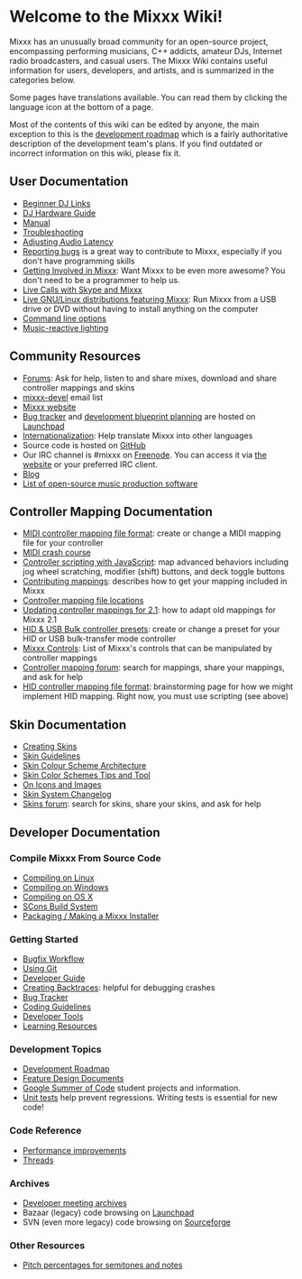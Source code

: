 # Welcome to the Mixxx Wiki\!

Mixxx has an unusually broad community for an open-source project,
encompassing performing musicians, C++ addicts, amateur DJs, Internet
radio broadcasters, and casual users. The Mixxx Wiki contains useful
information for users, developers, and artists, and is summarized in the
categories below.

Some pages have translations available. You can read them by clicking
the language icon at the bottom of a page.

Most of the contents of this wiki can be edited by anyone, the main
exception to this is the [development roadmap](development%20roadmap)
which is a fairly authoritative description of the development team's
plans. If you find outdated or incorrect information on this wiki,
please fix it.

## User Documentation

  - [Beginner DJ Links](Beginner%20DJ%20Links)
  - [DJ Hardware Guide](Hardware%20compatibility)
  - [Manual](http://mixxx.org/manual/latest/)
  - [Troubleshooting](Troubleshooting)
  - [Adjusting Audio Latency](Adjusting%20Audio%20Latency)
  - [Reporting bugs](Reporting%20bugs) is a great way to contribute to
    Mixxx, especially if you don't have programming skills
  - [Getting Involved in Mixxx](Getting%20Involved): Want Mixxx to be
    even more awesome? You don't need to be a programmer to help us.
  - [Live Calls with Skype and
    Mixxx](https://www.primcast.com/support/live-calls-with-skype-and-mixxx/)
  - [Live GNU/Linux distributions featuring Mixxx](Portable%20Mixxx):
    Run Mixxx from a USB drive or DVD without having to install anything
    on the computer
  - [Command line options](Command%20line%20options)
  - [Music-reactive lighting](MIDI%20for%20light)

## Community Resources

  - [Forums](http://mixxx.org/forums): Ask for help, listen to and share
    mixes, download and share controller mappings and skins
  - [mixxx-devel](https://lists.sourceforge.net/lists/listinfo/mixxx-devel)
    email list
  - [Mixxx website](http://www.mixxx.org)
  - [Bug tracker](https://bugs.launchpad.net/mixxx/) and [development
    blueprint planning](https://blueprints.launchpad.net/mixxx) are
    hosted on [Launchpad](http://launchpad.net/mixxx/)
  - [Internationalization](Internationalization): Help translate Mixxx
    into other languages
  - Source code is hosted on [GitHub](https://github.com/mixxxdj/mixxx)
  - Our IRC channel is \#mixxx on [Freenode](http://freenode.net/). You
    can access it via [the website](http://mixxx.org/irc/) or your
    preferred IRC client.
  - [Blog](http://mixxxblog.blogspot.com)
  - [List of open-source music production
    software](List%20of%20open-source%20music%20production%20software)

## Controller Mapping Documentation

  - [MIDI controller mapping file
    format](MIDI%20controller%20mapping%20file%20format): create or
    change a MIDI mapping file for your controller
  - [MIDI crash course](MIDI%20crash%20course)
  - [Controller scripting with JavaScript](midi%20scripting): map
    advanced behaviors including jog wheel scratching, modifier (shift)
    buttons, and deck toggle buttons
  - [Contributing mappings](Contributing%20mappings): describes how to
    get your mapping included in Mixxx
  - [Controller mapping file
    locations](Controller%20mapping%20file%20locations)
  - [Updating controller mappings
    for 2.1](Updating%20controller%20mappings%20for%202.1): how to adapt
    old mappings for Mixxx 2.1
  - [HID & USB Bulk controller presets](manual_hid_preset): create or
    change a preset for your HID or USB bulk-transfer mode controller
  - [Mixxx Controls](MixxxControls): List of Mixxx's controls that can
    be manipulated by controller mappings
  - [Controller mapping
    forum](http://mixxx.org/forums/viewforum.php?f=7): search for
    mappings, share your mappings, and ask for help
  - [HID controller mapping file format](hid_mapping_format):
    brainstorming page for how we might implement HID mapping. Right
    now, you must use scripting (see above)

## Skin Documentation

  - [Creating Skins](Creating%20Skins)
  - [Skin Guidelines](Skin%20Guidelines)
  - [Skin Colour Scheme
    Architecture](Skin%20Colour%20Scheme%20Architecture)
  - [Skin Color Schemes Tips and
    Tool](Skin%20Color%20Schemes%20Tips%20and%20Tool)
  - [On Icons and Images](On%20Icons%20and%20Images)
  - [Skin System Changelog](Skin%20System%20Changelog)
  - [Skins forum](http://mixxx.org/forums/viewforum.php?f=8): search for
    skins, share your skins, and ask for help

## Developer Documentation

### Compile Mixxx From Source Code

  - [Compiling on Linux](Compiling%20on%20Linux)
  - [Compiling on Windows](Compiling%20on%20Windows)
  - [Compiling on OS X](Compiling%20on%20OS%20X)
  - [SCons Build System](SCons%20Build%20System)
  - [Packaging / Making a Mixxx
    Installer](Packaging%20/%20Making%20a%20Mixxx%20Installer)

### Getting Started

  - [Bugfix Workflow](Bugfix%20Workflow) 
  - [Using Git](Using%20Git)
  - [Developer Guide](Developer%20Guide)
  - [Creating Backtraces](Creating%20Backtraces): helpful for debugging
    crashes
  - [Bug Tracker](launchpad_bugs)
  - [Coding Guidelines](Coding%20Guidelines)
  - [Developer Tools](Developer%20Tools)
  - [Learning Resources](Learning%20Resources)

### Development Topics

  - [Development Roadmap](Development%20Roadmap)
  - [Feature Design Documents](feature_discussion)
  - [Google Summer of Code](gsoc) student projects and information.
  - [Unit tests](Unit%20tests) help prevent regressions. Writing tests
    is essential for new code\!

### Code Reference

  - [Performance improvements](Performance%20improvements)
  - [Threads](Threads)

### Archives

  - [Developer meeting archives](meetings%20archive)
  - Bazaar (legacy) code browsing on
    [Launchpad](https://code.launchpad.net/mixxx)
  - SVN (even more legacy) code browsing on
    [Sourceforge](http://mixxx.svn.sourceforge.net/viewvc/mixxx/)

### Other Resources

  - [Pitch percentages for semitones and
    notes](Pitch%20percentages%20for%20semitones%20and%20notes)
